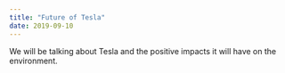 ```yaml
---
title: "Future of Tesla"
date: 2019-09-10
---
```


We will be talking about Tesla and the positive impacts it will have on the environment.  
